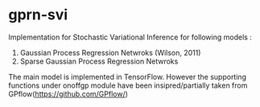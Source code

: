 # gprn-svi
Implementation for Stochastic Variational Inference for following models :

1. Gaussian Process Regression Netwroks (Wilson, 2011) 
2. Sparse Gaussian Process Regression Netwroks

The main model is implemented in TensorFlow. However the supporting functions under onoffgp module have been insipred/partially taken from GPflow(https://github.com/GPflow/)
